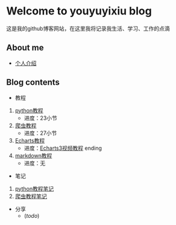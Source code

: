 # Welcome to youyuyixiu blog

这是我的github博客网站，在这里我将记录我生活、学习、工作的点滴

## About me

- [个人介绍](Bio.md)

## Blog contents

- 教程
 1. [python教程](Python_tutorial.md)
    - 进度：23小节
 2. [爬虫教程](Crawler_tutorial.md)
    - 进度：27小节
 3. [Echarts教程](Echarts_tutorial.md)
    - 进度：[Echarts3视频教程](http://www.imooc.com/learn/687) ending
 4. [markdown教程](https://www.w3cschool.cn/lme/)
    - 进度：无
- 笔记
 1. [python教程笔记](https://github.com/youyuyixiu/Python_tutorial)
 2. [爬虫教程笔记](https://github.com/youyuyixiu/crawler)
- 分享
  - (*todo*)
